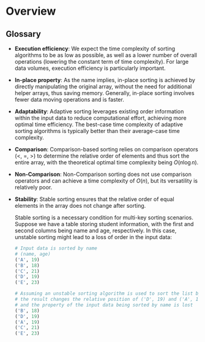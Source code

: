# Overview

## Glossary

- **Execution efficiency**: We expect the time complexity of sorting algorithms to be as low as possible, as well as a lower number of overall operations (lowering the constant term of time complexity). For large data volumes, execution efficiency is particularly important.
- **In-place property**: As the name implies, in-place sorting is achieved by directly manipulating the original array, without the need for additional helper arrays, thus saving memory. Generally, in-place sorting involves fewer data moving operations and is faster.
- **Adaptability**: Adaptive sorting leverages existing order information within the input data to reduce computational effort, achieving more optimal time efficiency. The best-case time complexity of adaptive sorting algorithms is typically better than their average-case time complexity.
- **Comparison**: Comparison-based sorting relies on comparison operators (<, =, >) to determine the relative order of elements and thus sort the entire array, with the theoretical optimal time complexity being $O(n \log n)$.
- **Non-Comparison**: Non-Comparison sorting does not use comparison operators and can achieve a time complexity of $O(n)$, but its versatility is relatively poor.
- **Stability**: Stable sorting ensures that the relative order of equal elements in the array does not change after sorting.

  Stable sorting is a necessary condition for multi-key sorting scenarios. Suppose we have a table storing student information, with the first and second columns being name and age, respectively. In this case, unstable sorting might lead to a loss of order in the input data:

  ```python
  # Input data is sorted by name
  # (name, age)
  ('A', 19)
  ('B', 18)
  ('C', 21)
  ('D', 19)
  ('E', 23)

  # Assuming an unstable sorting algorithm is used to sort the list by age,
  # the result changes the relative position of ('D', 19) and ('A', 19),
  # and the property of the input data being sorted by name is lost
  ('B', 18)
  ('D', 19)
  ('A', 19)
  ('C', 21)
  ('E', 23)
  ```
